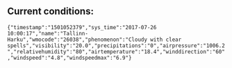 ## Current conditions: 
 ``` {"timestamp":"1501052379","sys_time":"2017-07-26 10:00:17","name":"Tallinn-Harku","wmocode":"26038","phenomenon":"Cloudy with clear spells","visibility":"20.0","precipitations":"0","airpressure":"1006.2","relativehumidity":"80","airtemperature":"18.4","winddirection":"60","windspeed":"4.8","windspeedmax":"6.9"} ```
